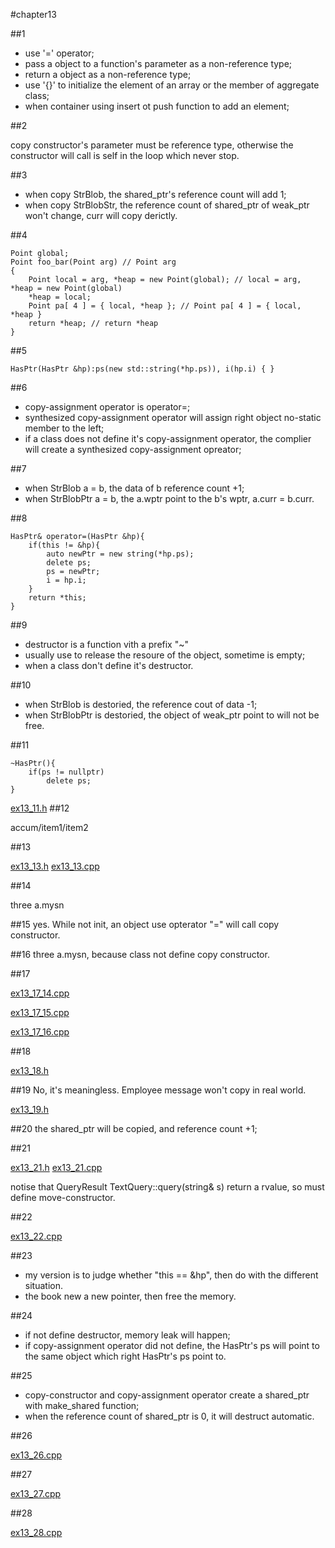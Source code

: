 #chapter13

##1
* use '=' operator;
* pass a object to a function's parameter as a non-reference type;
* return a object as a non-reference type;
* use '{}' to initialize the element of an array or the member of aggregate class;
* when container using insert ot push function to add an element;

##2

copy constructor's parameter must be reference type, otherwise the constructor will call is self in the loop which never stop.

##3

* when copy StrBlob, the shared_ptr's reference count will add 1;
* when copy StrBlobStr, the reference count of shared_ptr of weak_ptr won't change,  curr will copy derictly.

##4
~~~
Point global;
Point foo_bar(Point arg) // Point arg
{
    Point local = arg, *heap = new Point(global); // local = arg, *heap = new Point(global)
    *heap = local;
    Point pa[ 4 ] = { local, *heap }; // Point pa[ 4 ] = { local, *heap }
    return *heap; // return *heap
}
~~~

##5
~~~
HasPtr(HasPtr &hp):ps(new std::string(*hp.ps)), i(hp.i) { }
~~~

##6
* copy-assignment operator is operator=;
* synthesized copy-assignment operator will assign right object no-static member to the left;
* if a class does not define it's copy-assignment operator, the complier will create a synthesized copy-assignment opreator;

##7
* when StrBlob a = b, the data of b reference count +1;
* when StrBlobPtr a = b, the a.wptr point to the b's wptr, a.curr = b.curr.

##8
~~~
HasPtr& operator=(HasPtr &hp){
    if(this != &hp){
        auto newPtr = new string(*hp.ps);
        delete ps;
        ps = newPtr;
        i = hp.i;
    }
    return *this;
} 
~~~

##9

* destructor is a function vith a prefix "~"
* usually use to release the resoure of the object, sometime is empty;
* when a class don't define it's destructor.

##10

* when StrBlob is destoried, the reference cout of data -1;
* when StrBlobPtr is destoried, the object of weak_ptr point to will not be free.

##11

~~~
~HasPtr(){
    if(ps != nullptr)
        delete ps;
}
~~~
[ex13_11.h](https://github.com/suisuihan/cpp-primer/blob/master/chapter13/ex13_11.h)
##12

accum/item1/item2

##13

[ex13_13.h](https://github.com/suisuihan/cpp-primer/blob/master/chapter13/ex13_13.h)
[ex13_13.cpp](https://github.com/suisuihan/cpp-primer/blob/master/chapter13/ex13_13.cpp)

##14

three a.mysn


##15
yes. While not init, an object  use opterator "=" will call  copy constructor.

##16
three a.mysn, because class not define copy constructor.

##17

[ex13_17_14.cpp](https://github.com/suisuihan/cpp-primer/blob/master/chapter13/ex13_17_14.cpp)

[ex13_17_15.cpp](https://github.com/suisuihan/cpp-primer/blob/master/chapter13/ex13_17_15.cpp)

[ex13_17_16.cpp](https://github.com/suisuihan/cpp-primer/blob/master/chapter13/ex13_17_16.cpp)

##18

[ex13_18.h](https://github.com/suisuihan/cpp-primer/blob/master/chapter13/ex13_18.h)

##19
No, it's meaningless. Employee message won't copy in real world.

[ex13_19.h](https://github.com/suisuihan/cpp-primer/blob/master/chapter13/ex13_19.h)

##20
the shared_ptr will be copied, and reference count +1;

##21

[ex13_21.h](https://github.com/suisuihan/cpp-primer/blob/master/chapter13/ex13_21.h)
[ex13_21.cpp](https://github.com/suisuihan/cpp-primer/blob/master/chapter13/ex13_21.cpp)

notise that QueryResult TextQuery::query(string& s) return a rvalue, so must define move-constructor.


##22


[ex13_22.cpp](https://github.com/suisuihan/cpp-primer/blob/master/chapter13/ex13_22.cpp)

##23

* my version is to judge whether "this == &hp", then do with the different situation.
* the book new a new pointer, then free the memory.


##24

* if not define destructor, memory leak will happen;
* if copy-assignment operator did not define, the HasPtr's ps will point to the same object which right HasPtr's ps point to.

##25

* copy-constructor and copy-assignment operator create a shared_ptr with make_shared function;
* when the reference count of shared_ptr is 0, it will destruct automatic.

##26

[ex13_26.cpp](https://github.com/suisuihan/cpp-primer/blob/master/chapter13/ex13_26.cpp)


##27

[ex13_27.cpp](https://github.com/suisuihan/cpp-primer/blob/master/chapter13/ex13_27.cpp)

##28

[ex13_28.cpp](https://github.com/suisuihan/cpp-primer/blob/master/chapter13/ex13_28.cpp)











































